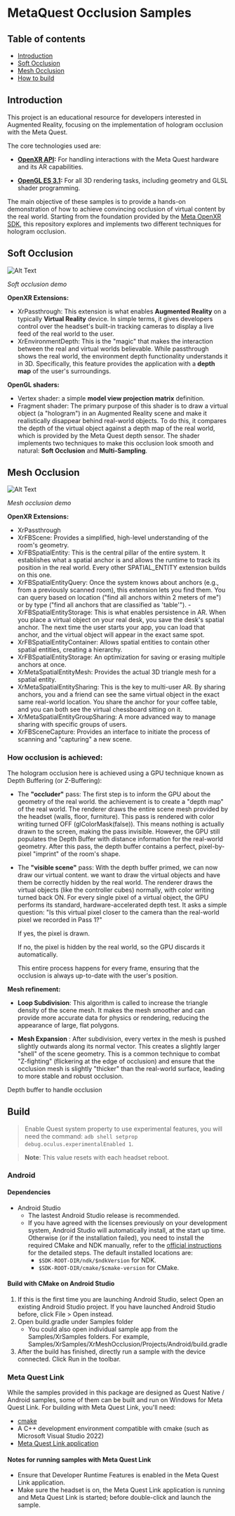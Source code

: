 # MetaQuest Occlusion Samples

## Table of contents  
- [Introduction](#introduction)  
- [Soft Occlusion](#socclusion)
- [Mesh Occlusion](#mocclusion)
- [How to build](#build)

## Introduction
This project is an educational resource for developers interested in Augmented Reality, focusing on the implementation of hologram occlusion with the Meta Quest.

The core technologies used are:

-   **[OpenXR API](https://registry.khronos.org/OpenXR/specs/1.0/styleguide.html):** For handling interactions with the Meta Quest hardware and its AR capabilities.
    
-   **[OpenGL ES 3.1](https://www.opengl.org/Documentation/Specs.html):** For all 3D rendering tasks, including geometry and GLSL shader programming.
    

The main objective of these samples is to provide a hands-on demonstration of how to achieve convincing occlusion of virtual content by the real world. Starting from the foundation provided by the [Meta OpenXR SDK](https://github.com/meta-quest/Meta-OpenXR-SDK), this repository explores and implements two different techniques for hologram occlusion.




## <a id="socclusion"></a> Soft Occlusion
![Alt Text](assets\SoftOcc.gif)

*Soft occlusion demo*

**OpenXR Extensions:** 
- XrPassthrough: This extension is what enables **Augmented Reality** on a typically **Virtual Reality** device. In simple terms, it gives developers control over the headset's built-in tracking cameras to display a live feed of the real world to the user.
- XrEnvironmentDepth: This is the "magic" that makes the interaction between the real and virtual worlds believable. While passthrough shows the real world, the environment depth functionality understands it in 3D. Specifically, this feature provides the application with a **depth map** of the user's surroundings.

**OpenGL shaders:** 
-  Vertex shader: a simple **model view projection matrix** definition.
- Fragment shader: The primary purpose of this shader is to draw a virtual object (a "hologram") in an Augmented Reality scene and make it realistically disappear behind real-world objects. To do this, it compares the depth of the virtual object against a depth map of the real world, which is provided by the Meta Quest depth sensor. The shader implements two techniques to make this occlusion look smooth and natural: **Soft Occlusion** and **Multi-Sampling**.

## <a id="mocclusion"></a> Mesh Occlusion

![Alt Text](assets\MeshOcc.gif)

*Mesh occlusion demo*

**OpenXR Extensions:**
- XrPassthrough
- XrFBScene:  Provides a simplified, high-level understanding of the room's geometry.
- XrFBSpatialEntity: This is the central pillar of the entire system. It establishes what a spatial anchor is and allows the runtime to track its position in the real world. Every other SPATIAL_ENTITY extension builds on this one.
- XrFBSpatialEntityQuery: Once the system knows about anchors (e.g., from a previously scanned room), this extension lets you find them. You can query based on location ("find all anchors within 2 meters of me") or by type ("find all anchors that are classified as 'table'").
-XrFBSpatialEntityStorage: This is what enables persistence in AR. When you place a virtual object on your real desk, you save the desk's spatial anchor. The next time the user starts your app, you can load that anchor, and the virtual object will appear in the exact same spot.
- XrFBSpatialEntityContainer: Allows spatial entities to contain other spatial entities, creating a hierarchy.
- XrFBSpatialEntityStorage: An optimization for saving or erasing multiple anchors at once.
- XrMetaSpatialEntityMesh: Provides the actual 3D triangle mesh for a spatial entity.
- XrMetaSpatialEntitySharing: This is the key to multi-user AR. By sharing anchors, you and a friend can see the same virtual object in the exact same real-world location. You share the anchor for your coffee table, and you can both see the virtual chessboard sitting on it.
- XrMetaSpatialEntityGroupSharing: A more advanced way to manage sharing with specific groups of users.
- XrFBSceneCapture: Provides an interface to initiate the process of scanning and "capturing" a new scene.


### How occlusion is achieved:
 The hologram occlusion here is achieved using a GPU technique known as Depth Buffering (or Z-Buffering):

 - The **"occluder"** pass:
  The first step is to inform the GPU about the geometry of the real world.
    the achievement is to create a "depth map" of the real world.
    The renderer draws the entire scene mesh provided by the headset (walls, floor, furniture).
    This pass is rendered with color writing turned OFF (glColorMask(false)). This means nothing is actually drawn to the screen, making the pass invisible. However, the GPU still populates the Depth Buffer with distance information for the real-world geometry.
    After this pass, the depth buffer contains a perfect, pixel-by-pixel "imprint" of the room's shape.

 - The **"visible scene"** pass:
  With the depth buffer primed, we can now draw our virtual content.
    we want to draw the virtual objects and have them be correctly hidden by the real world. The renderer draws the virtual objects (like the controller cubes) normally, with color writing turned back ON.
    For every single pixel of a virtual object, the GPU performs its standard, hardware-accelerated depth test. It asks a simple question: "Is this virtual pixel closer to the camera than the real-world pixel we recorded in Pass 1?"

      If yes, the pixel is drawn.

      If no, the pixel is hidden by the real world, so the GPU discards it automatically.

    This entire process happens for every frame, ensuring that the occlusion is always up-to-date with the user's position.


**Mesh refinement:**
- **Loop Subdivision**: This algorithm is called to increase the triangle density of the scene mesh. It makes the mesh smoother and can provide more accurate data for physics or rendering, reducing the appearance of large, flat polygons.

- **Mesh Expansion** : After subdivision, every vertex in the mesh is pushed slightly outwards along its normal vector. This creates a slightly larger "shell" of the scene geometry. This is a common technique to combat "Z-fighting" (flickering at the edge of occlusion) and ensure that the occlusion mesh is slightly "thicker" than the real-world surface, leading to more stable and robust occlusion.

Depth buffer to handle occlusion
## Build
> Enable Quest system property to use experimental features, you will need the command: `adb shell setprop debug.oculus.experimentalEnabled 1`.

> **Note**: This value resets with each headset reboot.
### Android
#### Dependencies
* Android Studio
  * The lastest Android Studio release is recommended.
  * If you have agreed with the licenses previously on your development system, Android Studio will automatically install, at the start up time. Otherwise (or if the installation failed), you need to install the required CMake and NDK manually, refer to the [official instructions](https://developer.android.com/studio/projects/install-ndk) for the detailed steps. The default installed locations are:
    * `$SDK-ROOT-DIR/ndk/$ndkVersion` for NDK.
    * `$SDK-ROOT-DIR/cmake/$cmake-version` for CMake.
#### Build with CMake on Android Studio
1. If this is the first time you are launching Android Studio, select Open an existing Android Studio project. If you have launched Android Studio before, click File > Open instead.
2. Open build.gradle under Samples folder
   * You could also open individual sample app from the Samples/XrSamples folders. For example, Samples/XrSamples/XrMeshOcclusion/Projects/Android/build.gradle
3. After the build has finished, directly run a sample with the device connected. Click Run in the toolbar.

### Meta Quest Link
While the samples provided in this package are designed as Quest Native / Android samples, some of them can be built and run on Windows for Meta Quest Link. For building with Meta Quest Link, you'll need:
* [cmake](https://cmake.org/download/)
* A C++ development environment compatible with cmake (such as Microsoft Visual Studio 2022)
* [Meta Quest Link application](https://www.meta.com/quest/setup/)

#### Notes for running samples with Meta Quest Link
* Ensure that Developer Runtime Features is enabled in the Meta Quest Link application.
* Make sure the headset is on, the Meta Quest Link application is running and Meta Quest Link is started; before double-click and launch the sample.
